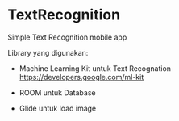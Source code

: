 # TextRecognition
Simple Text Recognition mobile app

Library yang digunakan:
- Machine Learning Kit untuk Text Recognation
https://developers.google.com/ml-kit 

- ROOM untuk Database
- Glide untuk load image
